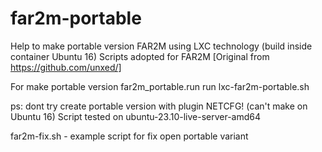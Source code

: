 # far2m-portable
Help to make portable version FAR2M using LXC technology (build inside container Ubuntu 16)
Scripts adopted for FAR2M [Original from https://github.com/unxed/]

For make portable version far2m_portable.run run lxc-far2m-portable.sh

ps:
dont try create portable version with plugin NETCFG! (can't make on Ubuntu 16)
Script tested on ubuntu-23.10-live-server-amd64

far2m-fix.sh - example script for fix open portable variant
